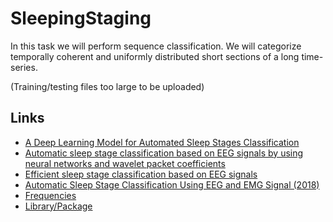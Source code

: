 # SleepingStaging
In this task we will perform sequence classification. We will categorize temporally coherent and uniformly distributed short sections of a long time-series.

(Training/testing files too large to be uploaded)

## Links

* [A Deep Learning Model for Automated Sleep Stages Classification](https://www.ncbi.nlm.nih.gov/pmc/articles/PMC6406978/)
* [Automatic sleep stage classification based on EEG signals by using neural networks and wavelet packet coefficients](https://ieeexplore.ieee.org/document/4649365)
* [Efficient sleep stage classification based on EEG signals](https://ieeexplore.ieee.org/document/6845193)
* [Automatic Sleep Stage Classification Using EEG and EMG Signal (2018)](https://ieeexplore.ieee.org/document/8436712)
* [Frequencies](https://www.ncbi.nlm.nih.gov/books/NBK539805/#:~:text=However%2C%20the%20most%20frequently%20used,beta%20(13%20to%2030Hz).)
* [Library/Package](https://mne.tools/stable/index.html)
